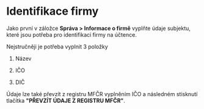 # Identifikace firmy

Jako první v záložce **Správa > Informace o firmě** vyplňte údaje subjektu, které jsou potřeba pro identifikaci firmy na účtence. 

Nejstručněji je potřeba vyplnit 3 položky

1) Název

2) IČO

3) DIČ

Údaje lze také převzít z registru MFČR vyplněním IČO a následném stisknutí tlačítka **"PŘEVZÍT ÚDAJE Z REGISTRU MFČR"**.
